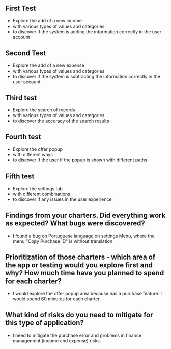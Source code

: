 

## First Test
- Explore the add of a new income
- with various types of values and categories
- to discover if the system is adding the information correctly in the user account

## Second Test
- Explore the add of a new expense
- with various types of values and categories
- to discover if the system is subtracting the information correctly in the user account

## Third test

- Explore the search of records
- with various types of values and categories
- to discover the accuracy of the search results

## Fourth test

- Explore the offer popup
- with different ways
- to discover if the user if the popup is shown with different paths

## Fifth test

- Explore the settings tab
- with different combinations
- to discover if any issues in the user experience


## Findings from your charters. Did everything work as expected? What bugs were discovered?

- I found a bug on Portuguese language on settings Menu, where the menu "Copy Purchase ID" is without translation.

## Prioritization of those charters - which area of the app or testing would you explore first and why? How much time have you planned to spend for each charter?

- I would explore the offer popup area because has a purchase feature. I would spend 60 minutes for each charter.

## What kind of risks do you need to mitigate for this type of application?

- I need to mitigate the purchase error and problems in finance management (income and expense) risks.